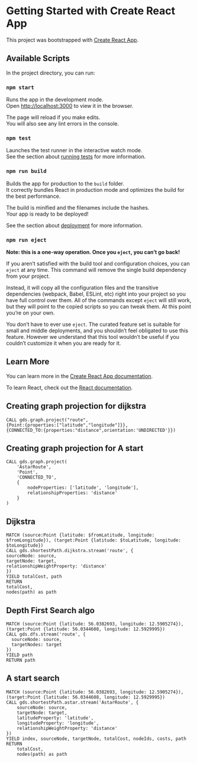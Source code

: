 # Getting Started with Create React App

This project was bootstrapped with [Create React App](https://github.com/facebook/create-react-app).

## Available Scripts

In the project directory, you can run:

### `npm start`

Runs the app in the development mode.\
Open [http://localhost:3000](http://localhost:3000) to view it in the browser.

The page will reload if you make edits.\
You will also see any lint errors in the console.

### `npm test`

Launches the test runner in the interactive watch mode.\
See the section about [running tests](https://facebook.github.io/create-react-app/docs/running-tests) for more information.

### `npm run build`

Builds the app for production to the `build` folder.\
It correctly bundles React in production mode and optimizes the build for the best performance.

The build is minified and the filenames include the hashes.\
Your app is ready to be deployed!

See the section about [deployment](https://facebook.github.io/create-react-app/docs/deployment) for more information.

### `npm run eject`

**Note: this is a one-way operation. Once you `eject`, you can’t go back!**

If you aren’t satisfied with the build tool and configuration choices, you can `eject` at any time. This command will remove the single build dependency from your project.

Instead, it will copy all the configuration files and the transitive dependencies (webpack, Babel, ESLint, etc) right into your project so you have full control over them. All of the commands except `eject` will still work, but they will point to the copied scripts so you can tweak them. At this point you’re on your own.

You don’t have to ever use `eject`. The curated feature set is suitable for small and middle deployments, and you shouldn’t feel obligated to use this feature. However we understand that this tool wouldn’t be useful if you couldn’t customize it when you are ready for it.

## Learn More

You can learn more in the [Create React App documentation](https://facebook.github.io/create-react-app/docs/getting-started).

To learn React, check out the [React documentation](https://reactjs.org/).



## Creating graph projection for dijkstra

```
CALL gds.graph.project("route",
{Point:{properties:["latitude","longitude"]}},
{CONNECTED_TO:{properties:"distance",orientation:'UNDIRECTED'}})
```

## Creating graph projection for A start

```
CALL gds.graph.project(
    'AstarRoute',
    'Point',
    'CONNECTED_TO',
    {
        nodeProperties: ['latitude', 'longitude'],
        relationshipProperties: 'distance'
    }
)
```

## Dijkstra

```
MATCH (source:Point {latitude: $fromLatitude, longitude: $fromLongitude}), (target:Point {latitude: $toLatitude, longitude: $toLongitude})
CALL gds.shortestPath.dijkstra.stream('route', {
sourceNode: source,
targetNode: target,
relationshipWeightProperty: 'distance'
})
YIELD totalCost, path
RETURN
totalCost,
nodes(path) as path
```

## Depth First Search algo

```
MATCH (source:Point {latitude: 56.0382693, longitude: 12.5905274}), (target:Point {latitude: 56.0344608, longitude: 12.5929995})
CALL gds.dfs.stream('route', {
  sourceNode: source,
  targetNodes: target
})
YIELD path
RETURN path
```

## A start search

```
MATCH (source:Point {latitude: 56.0382693, longitude: 12.5905274}), (target:Point {latitude: 56.0344608, longitude: 12.5929995})
CALL gds.shortestPath.astar.stream('AstarRoute', {
    sourceNode: source,
    targetNode: target,
    latitudeProperty: 'latitude',
    longitudeProperty: 'longitude',
    relationshipWeightProperty: 'distance'
})
YIELD index, sourceNode, targetNode, totalCost, nodeIds, costs, path
RETURN
    totalCost,
    nodes(path) as path
```
